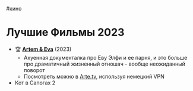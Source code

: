 #кино

# Лучшие Фильмы 2023

- 🏆 [**Artem & Eva**](https://www.kinopoisk.ru/film/5255604/) (2023) 
	- Ахуенная документалка про Еву Элфи и ее парня, и это больше про драматичный жизненный отношач - вообще неожиданный поворот
	- Посмотреть можно в [Arte.tv](https://www.arte.tv/de/videos/105449-001-A/artem-eva/), используя немецкий VPN
- Кот в Сапогах 2